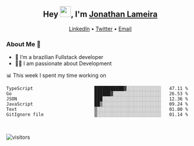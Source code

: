 <h2 align="center">Hey <img src="https://github.com/TheDudeThatCode/TheDudeThatCode/blob/master/Assets/Hi.gif" width="29">, I'm <a href="https://www.linkedin.com/in/jonathanlameira/">Jonathan Lameira</a></h2>
<p align="center">
  <a href="https://www.linkedin.com/in/jonathanlameira/">LinkedIn</a> •
  <a href="https://twitter.com/jlameira">Twitter</a> •
  <a href="mailto:jlameira@gmail.com">Email</a>
</p>

### About Me 🚀
- 🌱  I’m a brazilian Fullstack developer</br>
- 👨‍💻  I am passionate about Development</br>

<!-- ![Jonathan Lameira github stats](https://github-readme-stats.vercel.app/api?username=jlameirameli&show_icons=true&hide_border=true)&nbsp;&nbsp; -->

📊 This week I spent my time working on
<!--START_SECTION:waka-->

```text
TypeScript                       ███████████▓░░░░░░░░░░░░░   47.11 %
Go                               ██████▓░░░░░░░░░░░░░░░░░░   26.53 %
JSON                             ███░░░░░░░░░░░░░░░░░░░░░░   12.36 %
JavaScript                       ██▒░░░░░░░░░░░░░░░░░░░░░░   09.24 %
Text                             ▒░░░░░░░░░░░░░░░░░░░░░░░░   01.80 %
GitIgnore file                   ▒░░░░░░░░░░░░░░░░░░░░░░░░   01.14 %
```

<!--END_SECTION:waka-->

<br />

![visitors](https://visitor-badge.laobi.icu/badge?page_id=jlameira.jlameira)
